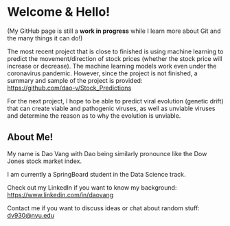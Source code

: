 # Welcome & Hello!

(My GitHub page is still a **work in progress** while I learn more about Git and the many things it can do!)

The most recent project that is close to finished is using machine learning to predict the movement/direction of stock prices (whether the stock price will increase or decrease). 
The machine learning models work even under the coronavirus pandemic. However, since the project is not finished, a summary and sample of the project is provided: <br>
https://github.com/dao-v/Stock_Predictions


For the next project, I hope to be able to predict viral evolution (genetic drift) that can create viable and pathogenic viruses, as well as unviable viruses and determine the reason as to why the evolution is unviable.


## About Me!

My name is Dao Vang with Dao being similarly pronounce like the Dow Jones stock market index.

I am currently a SpringBoard student in the Data Science track.

Check out my LinkedIn if you want to know my background:
https://www.linkedin.com/in/daovang

Contact me if you want to discuss ideas or chat about random stuff:
dv930@nyu.edu
